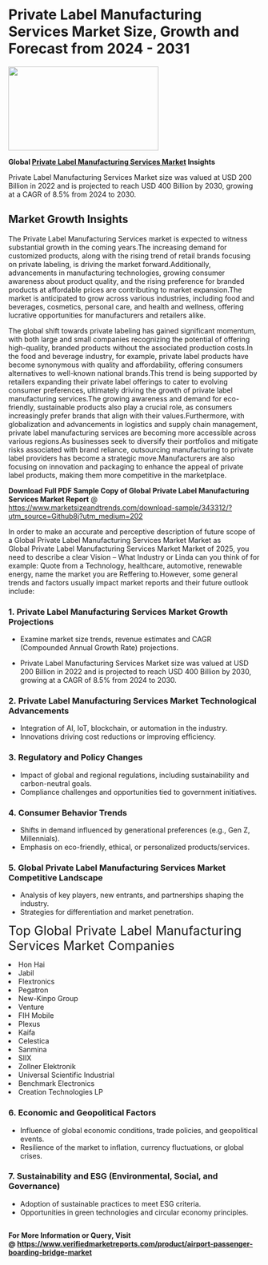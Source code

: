 <H1>Private Label Manufacturing Services Market Size, Growth and Forecast from 2024 - 2031</H1><img class="aligncenter size-medium wp-image-584254" src="https://thirdeyenews.in/wp-content/uploads/2024/09/Global-Market-Research-300x168.jpeg" alt="" width="300" height="168" /><p><strong>Global&nbsp;<a href="https://www.marketsizeandtrends.com/download-sample/343312/?utm_source=Github8j?utm_medium=202">Private Label Manufacturing Services Market</a> Insights</strong></p><p>Private Label Manufacturing Services Market size was valued at USD 200 Billion in 2022 and is projected to reach USD 400 Billion by 2030, growing at a CAGR of 8.5% from 2024 to 2030.</p><p><h2>Market Growth Insights</h2> <p>The Private Label Manufacturing Services market is expected to witness substantial growth in the coming years.The increasing demand for customized products, along with the rising trend of retail brands focusing on private labeling, is driving the market forward.Additionally, advancements in manufacturing technologies, growing consumer awareness about product quality, and the rising preference for branded products at affordable prices are contributing to market expansion.The market is anticipated to grow across various industries, including food and beverages, cosmetics, personal care, and health and wellness, offering lucrative opportunities for manufacturers and retailers alike.</p> <p>The global shift towards private labeling has gained significant momentum, with both large and small companies recognizing the potential of offering high-quality, branded products without the associated production costs.In the food and beverage industry, for example, private label products have become synonymous with quality and affordability, offering consumers alternatives to well-known national brands.This trend is being supported by retailers expanding their private label offerings to cater to evolving consumer preferences, ultimately driving the growth of private label manufacturing services.The growing awareness and demand for eco-friendly, sustainable products also play a crucial role, as consumers increasingly prefer brands that align with their values.Furthermore, with globalization and advancements in logistics and supply chain management, private label manufacturing services are becoming more accessible across various regions.As businesses seek to diversify their portfolios and mitigate risks associated with brand reliance, outsourcing manufacturing to private label providers has become a strategic move.Manufacturers are also focusing on innovation and packaging to enhance the appeal of private label products, making them more competitive in the marketplace.<p><span class=""><strong>Download Full PDF Sample Copy of Global Private Label Manufacturing Services Market Report</strong> @ <a href="https://www.marketsizeandtrends.com/download-sample/343312/?utm_source=Github8j?utm_medium=202" target="_blank">https://www.marketsizeandtrends.com/download-sample/343312/?utm_source=Github8j?utm_medium=202</a></span></p><p>In order to make an accurate and perceptive description of future scope of a Global&nbsp;Private Label Manufacturing Services Market Market as Global&nbsp;Private Label Manufacturing Services Market Market of 2025, you need to describe a clear Vision &ndash; What Industry or Linda can you think of for example: Quote from a Technology, healthcare, automotive, renewable energy, name the market you are Reffering to.However, some general trends and factors usually impact market reports and their future outlook include:</p><h3>1.&nbsp;<strong>Private Label Manufacturing Services Market Growth Projections</strong></h3><ul><li>Examine market size trends, revenue estimates and CAGR (Compounded Annual Growth Rate) projections.</li><li><p>Private Label Manufacturing Services Market size was valued at USD 200 Billion in 2022 and is projected to reach USD 400 Billion by 2030, growing at a CAGR of 8.5% from 2024 to 2030.</p></li></ul><h3>2.&nbsp;<strong>Private Label Manufacturing Services Market Technological Advancements</strong></h3><ul><li>Integration of AI, IoT, blockchain, or automation in the industry.</li><li>Innovations driving cost reductions or improving efficiency.</li></ul><h3>3.&nbsp;<strong>Regulatory and Policy Changes</strong></h3><ul><li>Impact of global and regional regulations, including sustainability and carbon-neutral goals.</li><li>Compliance challenges and opportunities tied to government initiatives.</li></ul><h3>4.&nbsp;<strong>Consumer Behavior Trends</strong></h3><ul><li>Shifts in demand influenced by generational preferences (e.g., Gen Z, Millennials).</li><li>Emphasis on eco-friendly, ethical, or personalized products/services.</li></ul><h3>5.&nbsp;<strong>Global Private Label Manufacturing Services Market Competitive Landscape</strong></h3><ul><li>Analysis of key players, new entrants, and partnerships shaping the industry.</li><li>Strategies for differentiation and market penetration.</li></ul><p data-pm-slice="1 1 []"><span style="color: inherit; font-family: inherit; font-size: 25px;">Top Global Private Label Manufacturing Services Market Companies</span></p><div class="" data-test-id=""><p><li>Hon Hai</li><li> Jabil</li><li> Flextronics</li><li> Pegatron</li><li> New-Kinpo Group</li><li> Venture</li><li> FIH Mobile</li><li> Plexus</li><li> Kaifa</li><li> Celestica</li><li> Sanmina</li><li> SIIX</li><li> Zollner Elektronik</li><li> Universal Scientific Industrial</li><li> Benchmark Electronics</li><li> Creation Technologies LP</li></p></div><h3>6.&nbsp;<strong>Economic and Geopolitical Factors</strong></h3><ul><li>Influence of global economic conditions, trade policies, and geopolitical events.</li><li>Resilience of the market to inflation, currency fluctuations, or global crises.</li></ul><h3>7.&nbsp;<strong>Sustainability and ESG (Environmental, Social, and Governance)</strong></h3><ul><li>Adoption of sustainable practices to meet ESG criteria.</li><li>Opportunities in green technologies and circular economy principles.</li></ul><h2><strong style="font-size: 14px;">For More Information or Query, Visit @&nbsp;</strong><a style="background-color: #ffffff; font-size: 14px;" href="https://www.marketsizeandtrends.com/report/private-label-manufacturing-services-market/" target="_blank">https://www.verifiedmarketreports.com/product/airport-passenger-boarding-bridge-market</a></h2>